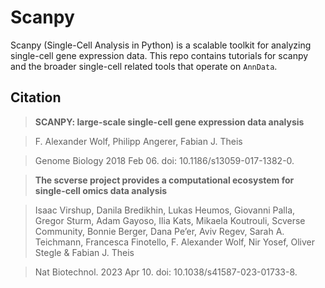 # Scanpy

Scanpy (Single-Cell Analysis in Python) is a scalable toolkit for analyzing single-cell gene expression data. This repo contains tutorials for scanpy and the broader single-cell related tools that operate on `AnnData`.


## Citation

> **SCANPY: large-scale single-cell gene expression data analysis**

> F. Alexander Wolf, Philipp Angerer, Fabian J. Theis

> Genome Biology 2018 Feb 06. doi: 10.1186/s13059-017-1382-0.


> **The scverse project provides a computational ecosystem for single-cell omics data analysis**

> Isaac Virshup, Danila Bredikhin, Lukas Heumos, Giovanni Palla, Gregor Sturm, Adam Gayoso, Ilia Kats, Mikaela Koutrouli, Scverse Community, Bonnie Berger, Dana Pe’er, Aviv Regev, Sarah A. Teichmann, Francesca Finotello, F. Alexander Wolf, Nir Yosef, Oliver Stegle & Fabian J. Theis

> Nat Biotechnol. 2023 Apr 10. doi: 10.1038/s41587-023-01733-8.
